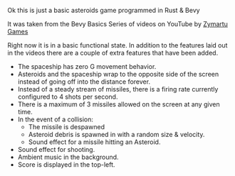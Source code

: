 Ok this is just a basic asteroids game programmed in Rust &amp; Bevy

It was taken from the Bevy Basics Series of videos on YouTube by
[Zymartu Games](https://www.youtube.com/@ZymartuGames)

Right now it is in a basic functional state.  In addition to the features laid
out in the videos there are a couple of extra features that have been added.

- The spaceship has zero G movement behavior.
- Asteroids and the spaceship wrap to the opposite side of the screen
  instead of going off into the distance forever.
- Instead of a steady stream of missiles, there is a firing rate currently
  configured to 4 shots per second.
- There is a maximum of 3 missiles allowed on the screen at any given time.
- In the event of a collision:
    - The missile is despawned
    - Asteroid debris is spawned in with a random size & velocity.
    - Sound effect for a missile hitting an Asteroid.
- Sound effect for shooting.
- Ambient music in the background.
- Score is displayed in the top-left.

